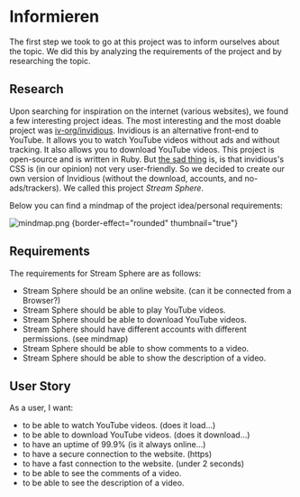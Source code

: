 <show-structure depth="2"/>

# Informieren

The first step we took to go at this project was to inform ourselves about the topic. We did this by analyzing the requirements of the project and by researching the topic. 


## Research

Upon searching for inspiration on the internet (various websites), we found a few interesting project ideas. The most
interesting and the most doable project was [iv-org/invidious](https://github.com/iv-org/invidious). Invidious is an
alternative front-end to YouTube. It allows you to watch YouTube videos without ads and without tracking. It also allows
you to download YouTube videos. This project is open-source and is written in Ruby.
But [the sad thing](https://docs.invidious.io/instances/#list-of-public-invidious-instances-sorted-from-oldest-to-newest)
is, is that invidious's CSS is (in our opinion) not very user-friendly. So we decided to create our own version of
Invidious (without the download, accounts, and no-ads/trackers). We called this project _Stream Sphere_.

Below you can find a mindmap of the project idea/personal requirements:

![mindmap.png](mindmap.png) {border-effect="rounded" thumbnail="true"}

## Requirements
The requirements for Stream Sphere are as follows:
- Stream Sphere should be an online website. (can it be connected from a Browser?)
- Stream Sphere should be able to play YouTube videos.
- Stream Sphere should be able to download YouTube videos.
- Stream Sphere should have different accounts with different permissions. (see mindmap)
- Stream Sphere should be able to show comments to a video.
- Stream Sphere should be able to show the description of a video.

## User Story
As a user, I want:
- to be able to watch YouTube videos. (does it load...)
- to be able to download YouTube videos. (does it download...)
- to have an uptime of 99.9% (is it always online...)
- to have a secure connection to the website. (https)
- to have a fast connection to the website. (under 2 seconds)
- to be able to see the comments of a video.
- to be able to see the description of a video.